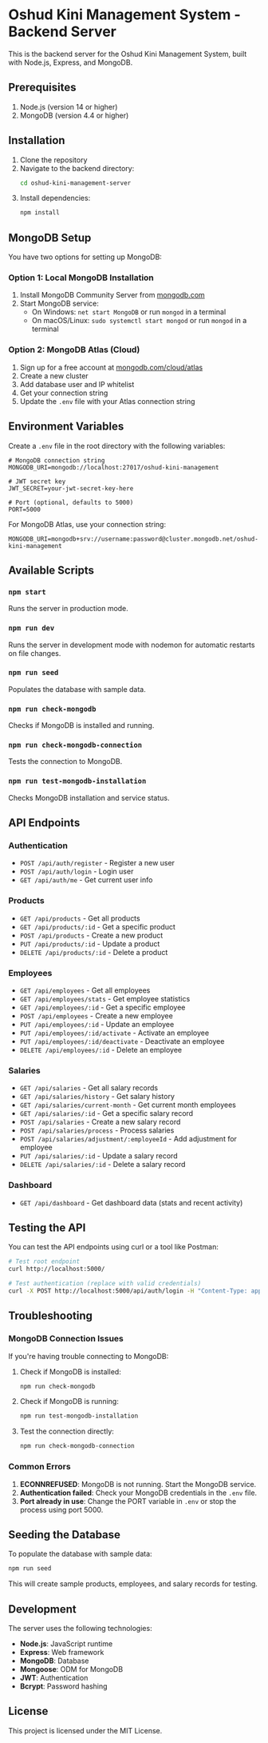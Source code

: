 # Oshud Kini Management System - Backend Server

This is the backend server for the Oshud Kini Management System, built with Node.js, Express, and MongoDB.

## Prerequisites

1. Node.js (version 14 or higher)
2. MongoDB (version 4.4 or higher)

## Installation

1. Clone the repository
2. Navigate to the backend directory:
   ```bash
   cd oshud-kini-management-server
   ```
3. Install dependencies:
   ```bash
   npm install
   ```

## MongoDB Setup

You have two options for setting up MongoDB:

### Option 1: Local MongoDB Installation

1. Install MongoDB Community Server from [mongodb.com](https://www.mongodb.com/try/download/community)
2. Start MongoDB service:
   - On Windows: `net start MongoDB` or run `mongod` in a terminal
   - On macOS/Linux: `sudo systemctl start mongod` or run `mongod` in a terminal

### Option 2: MongoDB Atlas (Cloud)

1. Sign up for a free account at [mongodb.com/cloud/atlas](https://www.mongodb.com/cloud/atlas)
2. Create a new cluster
3. Add database user and IP whitelist
4. Get your connection string
5. Update the `.env` file with your Atlas connection string

## Environment Variables

Create a `.env` file in the root directory with the following variables:

```env
# MongoDB connection string
MONGODB_URI=mongodb://localhost:27017/oshud-kini-management

# JWT secret key
JWT_SECRET=your-jwt-secret-key-here

# Port (optional, defaults to 5000)
PORT=5000
```

For MongoDB Atlas, use your connection string:
```env
MONGODB_URI=mongodb+srv://username:password@cluster.mongodb.net/oshud-kini-management
```

## Available Scripts

### `npm start`

Runs the server in production mode.

### `npm run dev`

Runs the server in development mode with nodemon for automatic restarts on file changes.

### `npm run seed`

Populates the database with sample data.

### `npm run check-mongodb`

Checks if MongoDB is installed and running.

### `npm run check-mongodb-connection`

Tests the connection to MongoDB.

### `npm run test-mongodb-installation`

Checks MongoDB installation and service status.

## API Endpoints

### Authentication
- `POST /api/auth/register` - Register a new user
- `POST /api/auth/login` - Login user
- `GET /api/auth/me` - Get current user info

### Products
- `GET /api/products` - Get all products
- `GET /api/products/:id` - Get a specific product
- `POST /api/products` - Create a new product
- `PUT /api/products/:id` - Update a product
- `DELETE /api/products/:id` - Delete a product

### Employees
- `GET /api/employees` - Get all employees
- `GET /api/employees/stats` - Get employee statistics
- `GET /api/employees/:id` - Get a specific employee
- `POST /api/employees` - Create a new employee
- `PUT /api/employees/:id` - Update an employee
- `PUT /api/employees/:id/activate` - Activate an employee
- `PUT /api/employees/:id/deactivate` - Deactivate an employee
- `DELETE /api/employees/:id` - Delete an employee

### Salaries
- `GET /api/salaries` - Get all salary records
- `GET /api/salaries/history` - Get salary history
- `GET /api/salaries/current-month` - Get current month employees
- `GET /api/salaries/:id` - Get a specific salary record
- `POST /api/salaries` - Create a new salary record
- `POST /api/salaries/process` - Process salaries
- `POST /api/salaries/adjustment/:employeeId` - Add adjustment for employee
- `PUT /api/salaries/:id` - Update a salary record
- `DELETE /api/salaries/:id` - Delete a salary record

### Dashboard
- `GET /api/dashboard` - Get dashboard data (stats and recent activity)

## Testing the API

You can test the API endpoints using curl or a tool like Postman:

```bash
# Test root endpoint
curl http://localhost:5000/

# Test authentication (replace with valid credentials)
curl -X POST http://localhost:5000/api/auth/login -H "Content-Type: application/json" -d '{"username":"test@example.com","password":"password"}'
```

## Troubleshooting

### MongoDB Connection Issues

If you're having trouble connecting to MongoDB:

1. Check if MongoDB is installed:
   ```bash
   npm run check-mongodb
   ```

2. Check if MongoDB is running:
   ```bash
   npm run test-mongodb-installation
   ```

3. Test the connection directly:
   ```bash
   npm run check-mongodb-connection
   ```

### Common Errors

1. **ECONNREFUSED**: MongoDB is not running. Start the MongoDB service.
2. **Authentication failed**: Check your MongoDB credentials in the `.env` file.
3. **Port already in use**: Change the PORT variable in `.env` or stop the process using port 5000.

## Seeding the Database

To populate the database with sample data:

```bash
npm run seed
```

This will create sample products, employees, and salary records for testing.

## Development

The server uses the following technologies:

- **Node.js**: JavaScript runtime
- **Express**: Web framework
- **MongoDB**: Database
- **Mongoose**: ODM for MongoDB
- **JWT**: Authentication
- **Bcrypt**: Password hashing

## License

This project is licensed under the MIT License.